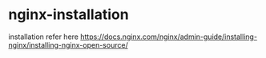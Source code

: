 # nginx-installation
installation refer here
https://docs.nginx.com/nginx/admin-guide/installing-nginx/installing-nginx-open-source/
